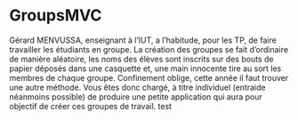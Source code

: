 # GroupsMVC
Gérard MENVUSSA, enseignant à l’IUT, a l’habitude, pour les TP, de faire travailler les  étudiants en groupe. La création des groupes se fait d’ordinaire de manière aléatoire, les noms des élèves sont  inscrits sur des bouts de papier déposés dans une casquette et, une main innocente tire  au sort les membres de chaque groupe. Confinement oblige, cette année il faut trouver une autre méthode. Vous êtes donc chargé, à titre individuel (entraide néanmoins possible) de produire une  petite application qui aura pour objectif de créer ces groupes de travail.
test
